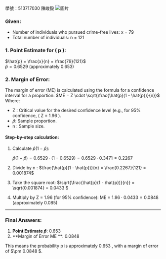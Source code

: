學號：513717030 陳峻毅
![圖片](https://github.com/user-attachments/assets/57bb90c3-1ce1-478f-9617-1b55a36f0e54)

### Given:
- Number of individuals who pursued crime-free lives: x = 79 
- Total number of individuals:  n = 121 

### 1. **Point Estimate for \( p \):**
$\hat{p} = \frac{x}{n} = \frac{79}{121}$\
$\hat{p} = 0.6529 \text{ (approximately } 0.653 \text{)}$

### 2. **Margin of Error:**
The margin of error (ME) is calculated using the formula for a confidence interval for a proportion:
$ME = Z \cdot \sqrt{\frac{\hat{p}(1 - \hat{p})}{n}}$
Where:
- Z : Critical value for the desired confidence level (e.g., for 95% confidence, \( Z = 1.96 \).
- $\hat{p}$: Sample proportion.
- n : Sample size.

#### Step-by-step calculation:
1. Calculate $\hat{p}$($1 -\hat{p}$):
   
   $\hat{p}(1 - \hat{p}) = 0.6529 \cdot (1 - 0.6529) = 0.6529 \cdot 0.3471 = 0.2267$
   

2. Divide by n :
   $\frac{\hat{p}(1 - \hat{p})}{n} = \frac{0.2267}{121} = 0.001874$
   

3. Take the square root:
   $\sqrt{\frac{\hat{p}(1 - \hat{p})}{n}} = \sqrt{0.001874} = 0.0433 $

4. Multiply by  Z = 1.96  (for 95% confidence):
   ME = $1.96 \cdot 0.0433 = 0.0848 \text{ (approximately } 0.085 \text{)}$

---

### Final Answers:
1. **Point Estimate $\hat{p}$**:  0.653 
2. **Margin of Error ME **:  0.0848

This means the probability  p  is approximately  0.653 , with a margin of error of  $\pm 0.0848 \$.
